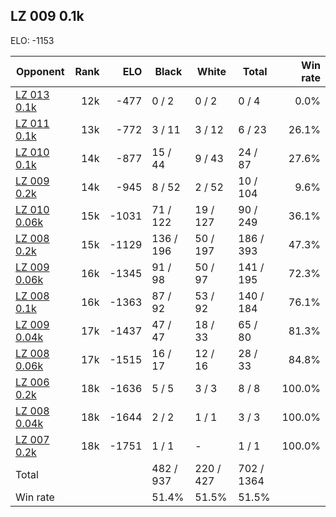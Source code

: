 ## LZ 009 0.1k ##

ELO: -1153

Opponent | Rank | ELO | Black | White | Total | Win rate
---------|-----:|----:|-------|-------|-------|-------:
[LZ 013 0.1k](LZ%20013%200.1k.md) | 12k | -477 | 0 / 2 | 0 / 2 | 0 / 4 | 0.0%
[LZ 011 0.1k](LZ%20011%200.1k.md) | 13k | -772 | 3 / 11 | 3 / 12 | 6 / 23 | 26.1%
[LZ 010 0.1k](LZ%20010%200.1k.md) | 14k | -877 | 15 / 44 | 9 / 43 | 24 / 87 | 27.6%
[LZ 009 0.2k](LZ%20009%200.2k.md) | 14k | -945 | 8 / 52 | 2 / 52 | 10 / 104 | 9.6%
[LZ 010 0.06k](LZ%20010%200.06k.md) | 15k | -1031 | 71 / 122 | 19 / 127 | 90 / 249 | 36.1%
[LZ 008 0.2k](LZ%20008%200.2k.md) | 15k | -1129 | 136 / 196 | 50 / 197 | 186 / 393 | 47.3%
[LZ 009 0.06k](LZ%20009%200.06k.md) | 16k | -1345 | 91 / 98 | 50 / 97 | 141 / 195 | 72.3%
[LZ 008 0.1k](LZ%20008%200.1k.md) | 16k | -1363 | 87 / 92 | 53 / 92 | 140 / 184 | 76.1%
[LZ 009 0.04k](LZ%20009%200.04k.md) | 17k | -1437 | 47 / 47 | 18 / 33 | 65 / 80 | 81.3%
[LZ 008 0.06k](LZ%20008%200.06k.md) | 17k | -1515 | 16 / 17 | 12 / 16 | 28 / 33 | 84.8%
[LZ 006 0.2k](LZ%20006%200.2k.md) | 18k | -1636 | 5 / 5 | 3 / 3 | 8 / 8 | 100.0%
[LZ 008 0.04k](LZ%20008%200.04k.md) | 18k | -1644 | 2 / 2 | 1 / 1 | 3 / 3 | 100.0%
[LZ 007 0.2k](LZ%20007%200.2k.md) | 18k | -1751 | 1 / 1 | - | 1 / 1 | 100.0%
Total | | | 482 / 937 | 220 / 427 | 702 / 1364 | 
Win rate| | | 51.4% | 51.5% | 51.5% | 
